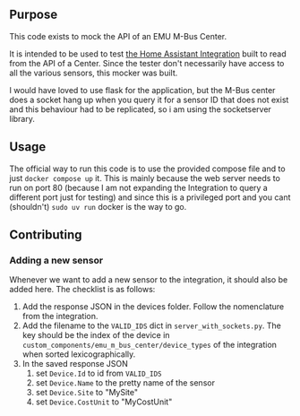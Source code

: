 ## Purpose

This code exists to mock the API of an EMU M-Bus Center.

It is intended to be used to test [the Home Assistant Integration](https://github.com/redlukas/emu_mbus_center) built to read from the API of  a Center.
Since the tester don't necessarily have access to all the various sensors, this mocker was built.

I would have loved to use flask for the application, but the M-Bus center does a socket hang up when you query it for a sensor ID that does not exist and this behaviour had to be replicated, so i am using the socketserver library.

## Usage

The official way to run this code is to use the provided compose file and to just `docker compose up` it. This is mainly because the web server needs to run on port 80 (because I am not expanding the Integration to query a different port just for testing) and since this is a privileged port and you cant (shouldn't) `sudo uv run` docker is the way to go.

## Contributing

### Adding a new sensor

Whenever we want to add a new sensor to the integration, it should also be added here. The checklist is as follows:

1. Add the response JSON in the devices folder. Follow the nomenclature from the integration.
2. Add the filename to the `VALID_IDS` dict in `server_with_sockets.py`. The key should be the index of the device in `custom_components/emu_m_bus_center/device_types` of the integration when sorted lexicographically.
3. In the saved response JSON
   1. set `Device.Id` to id from `VALID_IDS`
   2. set `Device.Name` to the pretty name of the sensor
   3. set `Device.Site` to "MySite"
   4. set `Device.CostUnit` to "MyCostUnit"